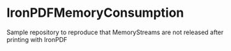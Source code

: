 # IronPDFMemoryConsumption
Sample repository to reproduce that MemoryStreams are not released after printing with IronPDF
